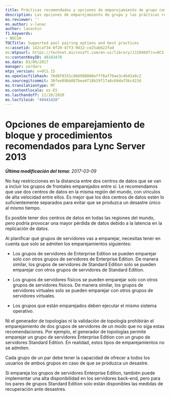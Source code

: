 ```yaml
---
title: Prácticas recomendadas y opciones de emparejamiento de grupo compatibles con Lync Server 2013
description: Las opciones de emparejamiento de grupo y las prácticas recomendadas de Lync Server 2013.
ms.reviewer: ''
ms.author: v-lanac
author: lanachin
f1.keywords:
- NOCSH
TOCTitle: Supported pool pairing options and best practices
ms:assetid: 142caf34-0f20-47f3-9d32-ce25ab622fad
ms:mtpsurl: https://technet.microsoft.com/en-us/library/JJ204697(v=OCS.15)
ms:contentKeyID: 48183478
ms.date: 03/09/2017
manager: serdars
mtps_version: v=OCS.15
ms.openlocfilehash: 76d0f8331c0b6998008efff8af70ae3c4b43a9c2
ms.sourcegitcommit: 36fee89bb887bea4f18b19f17a8c69daf5bc423d
ms.translationtype: MT
ms.contentlocale: es-ES
ms.lasthandoff: 11/26/2020
ms.locfileid: "49441420"
---
```

# <a name="supported-pool-pairing-options-and-best-practices-for-lync-server-2013"></a>Opciones de emparejamiento de bloque y procedimientos recomendados para Lync Server 2013

<div data-xmlns="http://www.w3.org/1999/xhtml">

<div class="topic" data-xmlns="http://www.w3.org/1999/xhtml" data-msxsl="urn:schemas-microsoft-com:xslt" data-cs="https://msdn.microsoft.com/">

<div data-asp="https://msdn2.microsoft.com/asp">



</div>

<div id="mainSection">

<div id="mainBody">

<span> </span>

_**Última modificación del tema:** 2017-03-09_

No hay restricciones en la distancia entre dos centros de datos que se van a incluir los grupos de frontales emparejados entre sí. Le recomendamos que use dos centros de datos en la misma región del mundo, con vínculos de alta velocidad entre ellos. Es mejor que los dos centros de datos estén lo suficientemente separados para evitar que se produzca un desastre único al mismo tiempo.

Es posible tener dos centros de datos en todas las regiones del mundo, pero podría provocar una mayor pérdida de datos debido a la latencia en la replicación de datos.

Al planificar qué grupos de servidores vas a emparejar, necesitas tener en cuenta que solo se admiten los emparejamientos siguientes:

  - Los grupos de servidores de Enterprise Edition se pueden emparejar solo con otros grupos de servidores de Enterprise Edition. De manera similar, los grupos de servidores de Standard Edition solo se pueden emparejar con otros grupos de servidores de Standard Edition.

  - Los grupos de servidores físicos se pueden emparejar solo con otros grupos de servidores físicos. De manera similar, los grupos de servidores virtuales solo se pueden emparejar con otros grupos de servidores virtuales.

  - Los grupos que están emparejados deben ejecutar el mismo sistema operativo.

Ni el generador de topologías ni la validación de topología prohibirán el emparejamiento de dos grupos de servidores de un modo que no siga estas recomendaciones. Por ejemplo, el generador de topologías permite emparejar un grupo de servidores Enterprise Edition con un grupo de servidores Standard Edition. En realidad, estos tipos de emparejamientos no se admiten.

Cada grupo de un par debe tener la capacidad de ofrecer a todos los usuarios de ambos grupos en caso de que se produzca un desastre.

Si empareja los grupos de servidores Enterprise Edition, también puede implementar una alta disponibilidad en los servidores back-end, pero para los pares de grupos Standard Edition solo están disponibles las medidas de recuperación ante desastres.

</div>

<span> </span>

</div>

</div>

</div>

